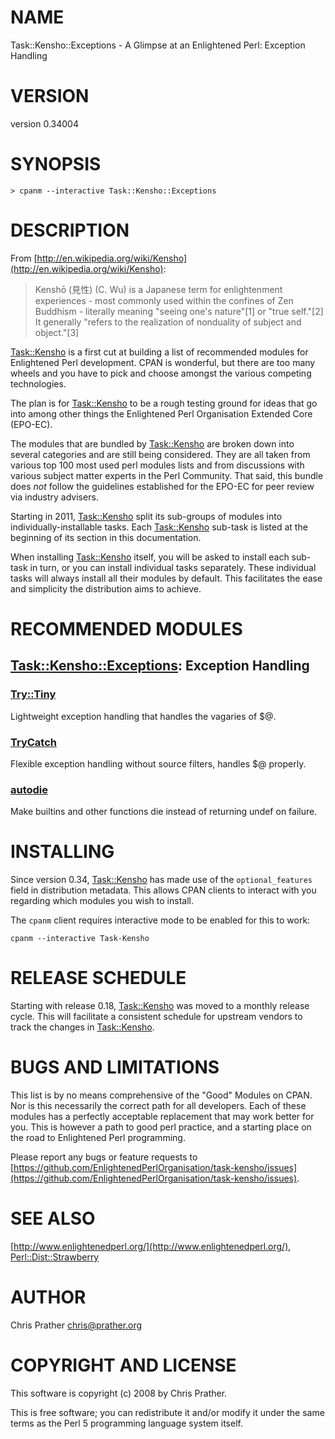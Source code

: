 # NAME

Task::Kensho::Exceptions - A Glimpse at an Enlightened Perl: Exception Handling

# VERSION

version 0.34004

# SYNOPSIS

    > cpanm --interactive Task::Kensho::Exceptions

# DESCRIPTION

From [http://en.wikipedia.org/wiki/Kensho](http://en.wikipedia.org/wiki/Kensho):

> Kenshō (見性) (C. Wu) is a Japanese term for enlightenment
> experiences - most commonly used within the confines of Zen
> Buddhism - literally meaning "seeing one's nature"\[1\] or "true
> self."\[2\] It generally "refers to the realization of nonduality of
> subject and object."\[3\]

[Task::Kensho](https://metacpan.org/pod/Task::Kensho) is a first cut at building a list of recommended modules
for Enlightened Perl development. CPAN is wonderful, but there are too
many wheels and you have to pick and choose amongst the various
competing technologies.

The plan is for [Task::Kensho](https://metacpan.org/pod/Task::Kensho) to be a rough testing ground for ideas that
go into among other things the Enlightened Perl Organisation Extended
Core (EPO-EC).

The modules that are bundled by [Task::Kensho](https://metacpan.org/pod/Task::Kensho) are broken down into
several categories and are still being considered. They are all taken
from various top 100 most used perl modules lists and from discussions
with various subject matter experts in the Perl Community. That said,
this bundle does _not_ follow the guidelines established for the EPO-EC
for peer review via industry advisers.

Starting in 2011, [Task::Kensho](https://metacpan.org/pod/Task::Kensho) split its sub-groups of modules into
individually-installable tasks.  Each [Task::Kensho](https://metacpan.org/pod/Task::Kensho) sub-task is listed at the
beginning of its section in this documentation.

When installing [Task::Kensho](https://metacpan.org/pod/Task::Kensho) itself, you will be asked to install each
sub-task in turn, or you can install individual tasks separately. These
individual tasks will always install all their modules by default. This
facilitates the ease and simplicity the distribution aims to achieve.

# RECOMMENDED MODULES

## [Task::Kensho::Exceptions](https://metacpan.org/pod/Task::Kensho::Exceptions): Exception Handling

### [Try::Tiny](https://metacpan.org/pod/Try::Tiny)

Lightweight exception handling that handles the vagaries of $@.

### [TryCatch](https://metacpan.org/pod/TryCatch)

Flexible exception handling without source filters, handles $@ properly.

### [autodie](https://metacpan.org/pod/autodie)

Make builtins and other functions die instead of returning undef on failure.

# INSTALLING

Since version 0.34, [Task::Kensho](https://metacpan.org/pod/Task::Kensho) has made use of the `optional_features` field
in distribution metadata. This allows CPAN clients to interact with you
regarding which modules you wish to install.

The `cpanm` client requires interactive mode to be enabled for this to work:

    cpanm --interactive Task-Kensho

# RELEASE SCHEDULE

Starting with release 0.18, [Task::Kensho](https://metacpan.org/pod/Task::Kensho) was moved to a monthly release
cycle. This will facilitate a consistent schedule for upstream vendors
to track the changes in [Task::Kensho](https://metacpan.org/pod/Task::Kensho).

# BUGS AND LIMITATIONS

This list is by no means comprehensive of the "Good" Modules on CPAN.
Nor is this necessarily the correct path for all developers. Each of
these modules has a perfectly acceptable replacement that may work
better for you. This is however a path to good perl practice, and a
starting place on the road to Enlightened Perl programming.

Please report any bugs or feature requests to
[https://github.com/EnlightenedPerlOrganisation/task-kensho/issues](https://github.com/EnlightenedPerlOrganisation/task-kensho/issues).

# SEE ALSO

[http://www.enlightenedperl.org/](http://www.enlightenedperl.org/),
[Perl::Dist::Strawberry](https://metacpan.org/pod/Perl::Dist::Strawberry)

# AUTHOR

Chris Prather <chris@prather.org>

# COPYRIGHT AND LICENSE

This software is copyright (c) 2008 by Chris Prather.

This is free software; you can redistribute it and/or modify it under
the same terms as the Perl 5 programming language system itself.
